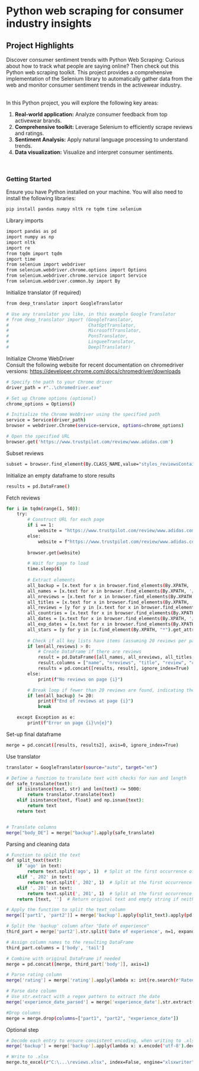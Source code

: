 # Python web scraping for consumer industry insights

## Project Highlights  
  
Discover consumer sentiment trends with Python Web Scraping: Curious about how to track what people are saying online? Then check out this Python web scraping toolkit. This project provides a comprehensive implementation of the Selenium library to automatically gather data from the web and monitor consumer sentiment trends in the activewear industry.
<br>
<br>

In this Python project, you will explore the following key areas:  

1. **Real-world application:** Analyze consumer feedback from top activewear brands.  
2. **Comprehensive toolkit:** Leverage Selenium to efficiently scrape reviews and ratings.
3. **Sentiment Analysis:** Apply natural language processing to understand trends. 
4. **Data visualization:** Visualize and interpret consumer sentiments. 

<br>

### Getting Started  
  
Ensure you have Python installed on your machine. You will also need to install the following libraries:  
```bash
pip install pandas numpy nltk re tqdm time selenium   
```

Library imports
```bash
import pandas as pd
import numpy as np
import nltk
import re
from tqdm import tqdm
import time
from selenium import webdriver
from selenium.webdriver.chrome.options import Options
from selenium.webdriver.chrome.service import Service
from selenium.webdriver.common.by import By   
```

Initialize translator (if required)
```bash
from deep_translator import GoogleTranslator

# Use any translator you like, in this example Google Translator
# from deep_translator import (GoogleTranslator,
#                              ChatGptTranslator,
#                              MicrosoftTranslator,
#                              PonsTranslator,
#                              LingueeTranslator,
#                              DeeplTranslator)
```

Initialize Chrome WebDriver
<br>
Consult the following website for recent documentation on chromedriver versions: https://developer.chrome.com/docs/chromedriver/downloads
```bash
# Specify the path to your Chrome driver
driver_path = r"..\chromedriver.exe"

# Set up Chrome options (optional)
chrome_options = Options()

# Initialize the Chrome WebDriver using the specified path
service = Service(driver_path)
browser = webdriver.Chrome(service=service, options=chrome_options)

# Open the specified URL
browser.get('https://www.trustpilot.com/review/www.adidas.com')
```

Subset reviews
```bash
subset = browser.find_element(By.CLASS_NAME,value="styles_reviewsContainer__3_GQw")
```

Initialize an empty dataframe to store results
```bash
results = pd.DataFrame()  
```

Fetch reviews
```bash
for i in tqdm(range(1, 50)):
    try:
        # Construct URL for each page
        if i == 1:
            website = "https://www.trustpilot.com/review/www.adidas.com?languages=all"
        else:
            website = f"https://www.trustpilot.com/review/www.adidas.com?languages=all&page={i}"
        
        browser.get(website)

        # Wait for page to load
        time.sleep(6)
        
        # Extract elements
        all_backup = [x.text for x in browser.find_elements(By.XPATH, '//*[contains(@data-service-review-card-paper, "true")]')]
        all_names = [x.text for x in browser.find_elements(By.XPATH, '//*[contains(@data-consumer-name-typography, "true")]')]
        all_nreviews = [x.text for x in browser.find_elements(By.XPATH, '//*[contains(@data-consumer-reviews-count-typography, "true")]')]
        all_titles = [x.text for x in browser.find_elements(By.XPATH, '//*[contains(@data-review-title-typography, "true")]')]
        all_reviews = [y for y in [x.text for x in browser.find_elements(By.XPATH, '//*[contains(@data-service-review-text-typography, "true")]')] if "Lorem ipsum dolor sit amet" not in y]
        all_countries = [x.text for x in browser.find_elements(By.XPATH, '//*[contains(@data-consumer-country-typography, "true")]')]
        all_dates = [x.text for x in browser.find_elements(By.XPATH, '//*[contains(@data-service-review-date-time-ago, "true")]')]
        all_exp_dates = [x.text for x in browser.find_elements(By.XPATH, '//*[contains(@data-service-review-date-of-experience-typography, "true")]')]
        all_stars = [y for y in [x.find_element(By.XPATH, "*").get_attribute("alt") for x in browser.find_elements(By.XPATH, '//*[contains(@class, "star-rating")]')] if "Rated" in y]
        
        # Check if all key lists have items (assuming 20 reviews per page as expected)
        if len(all_reviews) > 0:
            # Create DataFrame if there are reviews
            result = pd.DataFrame([all_names, all_nreviews, all_titles, all_reviews, all_countries, all_dates, all_exp_dates, all_stars, all_backup]).T
            result.columns = ["name", "nreviews", "title", "review", "country", "date", "experience_date", "rating", "backup"]
            results = pd.concat([results, result], ignore_index=True)
        else:
            print(f"No reviews on page {i}")

        # Break loop if fewer than 20 reviews are found, indicating the last page
        if len(all_backup) != 20:
            print(f"End of reviews at page {i}")
            break

    except Exception as e:
        print(f"Error on page {i}\n{e}")
```

Set-up final dataframe
```bash
merge = pd.concat([results, results2], axis=0, ignore_index=True)
```

Use translator
```bash
translator = GoogleTranslator(source="auto", target="en")

# Define a function to translate text with checks for nan and length
def safe_translate(text):
    if isinstance(text, str) and len(text) <= 5000:
        return translator.translate(text)
    elif isinstance(text, float) and np.isnan(text):
        return text
    return text


# Translate columns
merge["body_DE"] = merge["backup"].apply(safe_translate)
```

Parsing and cleaning data
```bash
# Function to split the text
def split_text(text):
    if 'ago' in text:
        return text.split('ago', 1)  # Split at the first occurrence of 'ago'
    elif ', 202' in text:
        return text.split(', 202', 1)  # Split at the first occurrence of ',202'
    elif ', 201' in text:
        return text.split(', 201', 1)  # Split at the first occurrence of ',201'
    return [text, '']  # Return original text and empty string if neither is found

# Apply the function to split the text_column
merge[['part1', 'part2']] = merge['backup'].apply(split_text).apply(pd.Series)

# Split the 'backup' column after "Date of experience"
third_part = merge['part2'].str.split('Date of experience', n=1, expand=True)

# Assign column names to the resulting DataFrame  
third_part.columns = ['body', 'tail']  

# Combine with original DataFrame if needed
merge = pd.concat([merge, third_part['body']], axis=1)

# Parse rating column
merge['rating'] = merge['rating'].apply(lambda x: int(re.search(r'Rated (\d+)', x).group(1)))

# Parse date column
# Use str.extract with a regex pattern to extract the date  
merge['experience_date_parsed'] = merge['experience_date'].str.extract(r'Date of experience: (.+)')  

#Drop columns
merge = merge.drop(columns=["part1", "part2", "experience_date"])
```

Optional step
```bash
# Decode each entry to ensure consistent encoding, when writing to .xlsx
merge['backup'] = merge['backup'].apply(lambda x: x.encode('utf-8').decode('unicode_escape') if isinstance(x, str) else x)

# Write to .xlsx
merge.to_excel(r"C:\...\reviews.xlsx", index=False, engine="xlsxwriter")
```
